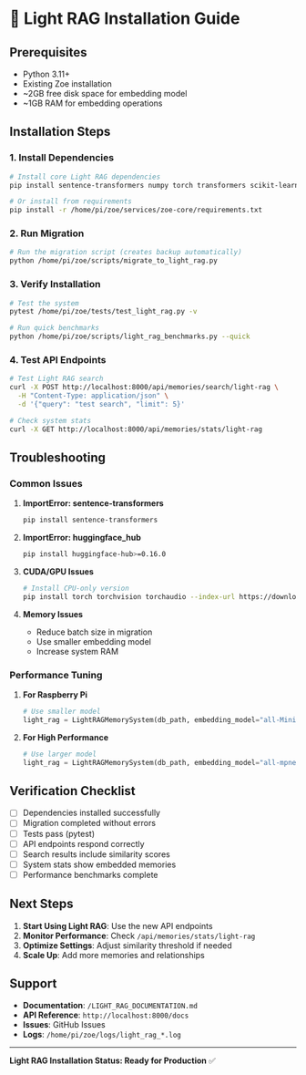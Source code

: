 # 🚀 Light RAG Installation Guide

## Prerequisites

- Python 3.11+
- Existing Zoe installation
- ~2GB free disk space for embedding model
- ~1GB RAM for embedding operations

## Installation Steps

### 1. Install Dependencies

```bash
# Install core Light RAG dependencies
pip install sentence-transformers numpy torch transformers scikit-learn huggingface-hub

# Or install from requirements
pip install -r /home/pi/zoe/services/zoe-core/requirements.txt
```

### 2. Run Migration

```bash
# Run the migration script (creates backup automatically)
python /home/pi/zoe/scripts/migrate_to_light_rag.py
```

### 3. Verify Installation

```bash
# Test the system
pytest /home/pi/zoe/tests/test_light_rag.py -v

# Run quick benchmarks
python /home/pi/zoe/scripts/light_rag_benchmarks.py --quick
```

### 4. Test API Endpoints

```bash
# Test Light RAG search
curl -X POST http://localhost:8000/api/memories/search/light-rag \
  -H "Content-Type: application/json" \
  -d '{"query": "test search", "limit": 5}'

# Check system stats
curl -X GET http://localhost:8000/api/memories/stats/light-rag
```

## Troubleshooting

### Common Issues

1. **ImportError: sentence-transformers**
   ```bash
   pip install sentence-transformers
   ```

2. **ImportError: huggingface_hub**
   ```bash
   pip install huggingface-hub>=0.16.0
   ```

3. **CUDA/GPU Issues**
   ```bash
   # Install CPU-only version
   pip install torch torchvision torchaudio --index-url https://download.pytorch.org/whl/cpu
   ```

4. **Memory Issues**
   - Reduce batch size in migration
   - Use smaller embedding model
   - Increase system RAM

### Performance Tuning

1. **For Raspberry Pi**
   ```python
   # Use smaller model
   light_rag = LightRAGMemorySystem(db_path, embedding_model="all-MiniLM-L6-v2")
   ```

2. **For High Performance**
   ```python
   # Use larger model
   light_rag = LightRAGMemorySystem(db_path, embedding_model="all-mpnet-base-v2")
   ```

## Verification Checklist

- [ ] Dependencies installed successfully
- [ ] Migration completed without errors
- [ ] Tests pass (pytest)
- [ ] API endpoints respond correctly
- [ ] Search results include similarity scores
- [ ] System stats show embedded memories
- [ ] Performance benchmarks complete

## Next Steps

1. **Start Using Light RAG**: Use the new API endpoints
2. **Monitor Performance**: Check `/api/memories/stats/light-rag`
3. **Optimize Settings**: Adjust similarity threshold if needed
4. **Scale Up**: Add more memories and relationships

## Support

- **Documentation**: `/LIGHT_RAG_DOCUMENTATION.md`
- **API Reference**: `http://localhost:8000/docs`
- **Issues**: GitHub Issues
- **Logs**: `/home/pi/zoe/logs/light_rag_*.log`

---

**Light RAG Installation Status: Ready for Production** ✅
